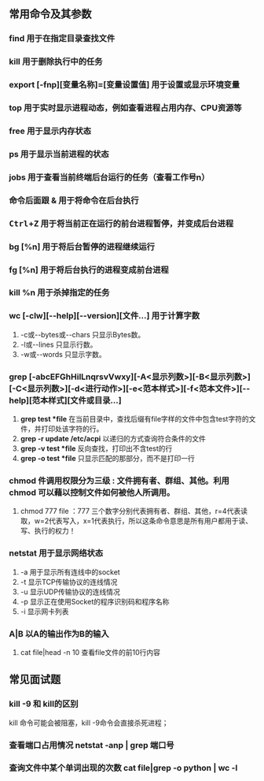 ## 常用命令及其参数
### find 用于在指定目录查找文件

### kill 用于删除执行中的任务

### export [-fnp][变量名称]=[变量设置值] 用于设置或显示环境变量

### top  用于实时显示进程动态，例如查看进程占用内存、CPU资源等

### free 用于显示内存状态

### ps  用于显示当前进程的状态

### jobs 用于查看当前终端后台运行的任务（查看工作号n）

### 命令后面跟 & 用于将命令在后台执行

### <kbd>Ctrl</kbd>+<kbd>Z</kbd> 用于将当前正在运行的前台进程暂停，并变成后台进程

### bg [%n] 用于将后台暂停的进程继续运行

### fg [%n] 用于将后台执行的进程变成前台进程

### kill %n 用于杀掉指定的任务

### wc [-clw][--help][--version][文件...] 用于计算字数
1. -c或--bytes或--chars 只显示Bytes数。
2. -l或--lines 只显示行数。
3. -w或--words 只显示字数。

### grep [-abcEFGhHilLnqrsvVwxy][-A<显示列数>][-B<显示列数>][-C<显示列数>][-d<进行动作>][-e<范本样式>][-f<范本文件>][--help][范本样式][文件或目录...]

1. **grep test \*file** 在当前目录中，查找后缀有file字样的文件中包含test字符的文件，并打印处该字符的行。
2. **grep -r update /etc/acpi** 以递归的方式查询符合条件的文件
3. **grep -v test \*file** 反向查找，打印出不含test的行
4. **grep -o test \*file** 只显示匹配的那部分，而不是打印一行

### chmod 件调用权限分为三级 : 文件拥有者、群组、其他。利用 chmod 可以藉以控制文件如何被他人所调用。
1. chmod 777 file ：777 三个数字分别代表拥有者、群组、其他，r=4代表读取，w=2代表写入，x=1代表执行，所以这条命令意思是所有用户都用于读、写、执行的权力！

### netstat 用于显示网络状态
1. -a 用于显示所有连线中的socket
2. -t 显示TCP传输协议的连线情况
3. -u 显示UDP传输协议的连线情况
4. -p 显示正在使用Socket的程序识别码和程序名称
5. -i 显示网卡列表

### A|B 以A的输出作为B的输入
1. cat file|head -n 10 查看file文件的前10行内容


## 常见面试题
### kill -9 和 kill的区别
kill 命令可能会被阻塞，kill -9命令会直接杀死进程；
### 查看端口占用情况  netstat -anp | grep 端口号
### 查询文件中某个单词出现的次数 cat file|grep -o python | wc -l

